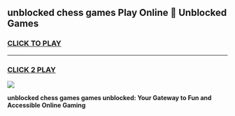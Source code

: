 
## unblocked chess games Play Online 👋 Unblocked Games
<h3>
<a href="https://premium.freeplayer.one?title=unblocked_chess_games&ref=19F">CLICK TO PLAY</a></h3>
<hr>

<h3>
<a href="https://premium.freeplayer.one?title=unblocked_chess_games&ref=19F">CLICK 2 PLAY</a>
  
</h3>

<a href="https://premium.freeplayer.one?title=unblocked_chess_games&ref=19F"><img src="https://clearcache.store/games.png"></a>


**unblocked chess games games unblocked: Your Gateway to Fun and Accessible Online Gaming**
